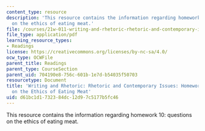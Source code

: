 ```yaml
---
content_type: resource
description: 'This resource contains the information regarding homework 10: questions
  on the ethics of eating meat.'
file: /courses/21w-011-writing-and-rhetoric-rhetoric-and-contemporary-issues-fall-2015/d61bc1d1732384dc12d97c5177b5fc46_MIT21W_011F15_HW10.pdf
file_type: application/pdf
learning_resource_types:
- Readings
license: https://creativecommons.org/licenses/by-nc-sa/4.0/
ocw_type: OCWFile
parent_title: Readings
parent_type: CourseSection
parent_uid: 704190e8-756c-601b-1e7d-b54035f50703
resourcetype: Document
title: 'Writing and Rhetoric: Rhetoric and Contemporary Issues: Homework 10: Questions
  on the Ethics of Eating Meat'
uid: d61bc1d1-7323-84dc-12d9-7c5177b5fc46
---
```

This resource contains the information regarding homework 10: questions on the ethics of eating meat.